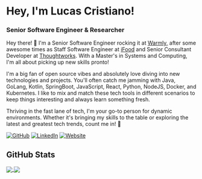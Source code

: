 # Hey, I'm Lucas Cristiano!

### Senior Software Engineer & Researcher

Hey there! 👋 I'm a Senior Software Engineer rocking it at [Warmly,](https://www.warmly.ai/) after some awesome times as Staff Software Engineer at [iFood](https://www.ifood.com.br) and Senior Consultant Developer at [Thoughtworks](https://www.thoughtworks.com). With a Master's in Systems and Computing, I'm all about picking up new skills pronto!

I'm a big fan of open source vibes and absolutely love diving into new technologies and projects. You'll often catch me jamming with Java, GoLang, Kotlin, SpringBoot, JavaScript, React, Python, NodeJS, Docker, and Kubernetes. I like to mix and match these tech tools in different scenarios to keep things interesting and always learn something fresh.

Thriving in the fast lane of tech, I'm your go-to person for dynamic environments. Whether it's bringing my skills to the table or exploring the latest and greatest tech trends, count me in! 🚀

[![GitHub](https://img.shields.io/badge/GitHub-lucascriistiano-black)](https://github.com/lucascriistiano)
[![LinkedIn](https://img.shields.io/badge/LinkedIn-lucas--cristiano-blue)](https://linkedin.com/in/lucas-cristiano/)
[![Website](https://img.shields.io/badge/Website-lucascriistiano.github.io-green)](https://lucascriistiano.github.io)
<!-- [![Blog](https://img.shields.io/badge/Blog-blog.lucascristiano.com-yellowgreen)](https://blog.lucascristiano.com) -->

## GitHub Stats

<a href="#">
  <img align="center" src="https://github-readme-stats-chi-two-90.vercel.app/api?username=lucascriistiano&show_icons=true&count_private=true&include_all_commits=true&rank_icon=percentile" />
</a>
<a href="#">
  <img align="center" src="https://github-readme-stats-chi-two-90.vercel.app/api/top-langs/?username=lucascriistiano&hide=html,css,scss,yacc,handlebars,qmake,lex,shell,tex&langs_count=10&layout=compact" />
</a>
